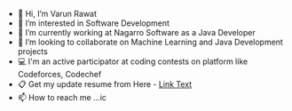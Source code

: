 - 👋 Hi, I’m Varun Rawat
- 👀 I’m interested in Software Development
- 🌱 I’m currently working at Nagarro Software as a Java Developer
- 💞️ I’m looking to collaborate on Machine Learning and Java Development projects
- 💻 I'm an active participator at coding contests on platform like Codeforces, Codechef
- 📋 Get my update resume from Here - <a href = "https://drive.google.com/file/d/1Or_Kz49hZt0e2ati7mTMEh83WkHg2JBQ/view?usp=sharing"> Link Text </a>
- 📫 How to reach me ...ic
<!---
varun000999/varun000999 is a ✨ special ✨ repository because its `README.md` (this file) appears on your GitHub profile.
You can click the Preview link to take a look at your changes.
--->
